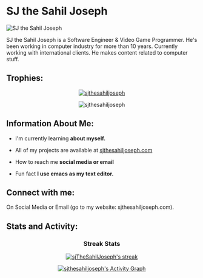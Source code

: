 <div>

<h1>
SJ the Sahil Joseph
</h1>

![SJ the Sahil Joseph](https://scontent.flhe2-4.fna.fbcdn.net/v/t39.30808-6/492419833_122232355214032551_1726773233170858221_n.png?stp=dst-png_s960x960&_nc_cat=102&ccb=1-7&_nc_sid=cc71e4&_nc_eui2=AeEeaxBWyV6Vy8IxNwuFSqU8J9dOuKaHEJ0n1064pocQnQj2sgAHgrulknFtl9zVs7h-fFgXd_MDpO8bzP5JLW5Q&_nc_ohc=EIgugMEixQIQ7kNvwGxwMZ2&_nc_oc=AdlzATpsMuB-AdAYG3ClAVcxlsgSHt6DzWrnBEdj3Vm8cZrGNSyY4nmrheh0NYhrK-o&_nc_zt=23&_nc_ht=scontent.flhe2-4.fna&_nc_gid=pnBFmOkfzCV2QzYofJZmFw&oh=00_AfHTysgGn6VAKvdRn3ybCe9zC-In7gYmUeGioaKaKfjjxA&oe=68106BBF)

<p>
SJ the Sahil Joseph is a Software Engineer & Video Game Programmer.
He's been working in computer industry for more than 10 years.
Currently working with international clients.
He makes content related to computer stuff.
</p>

</div>


<div>
<h2 align="left">Trophies:</h2>

<p align="center"> <a href="https://github.com/ryo-ma/github-profile-trophy"><img src="https://github-profile-trophy.vercel.app/?username=sjthesahiljoseph&column=5&row=5&margin-h=15&margin-w=15" alt="sjthesahiljoseph" /></a> </p>

<p align="center"> <img src="https://komarev.com/ghpvc/?username=sjthesahiljoseph&label=Profile%20views&color=0e75b6&style=flat" alt="sjthesahiljoseph" /> </p>

<h2 align="left">Information About Me:</h2>

- I'm currently learning **about myself.**

- All of my projects are available at [sjthesahiljoseph.com](sjthesahiljoseph.com)

- How to reach me **social media or email**

- Fun fact **I use emacs as my text editor.**

<h2 align="left">Connect with me:</h3>
<p align="left">
On Social Media or Email (go to my website: sjthesahiljoseph.com).
</p>

</div>


<h2 align="left">Stats and Activity:</h2>


<div align="center">

<h3>Streak Stats</h3>

<p>
<a href="https://github.com/sjthesahiljoseph">
<img title="SJ the Sahil Joseph" alt="sjTheSahilJoseph's streak" src="https://github-readme-streak-stats-eight.vercel.app/?user=sjthesahiljoseph&theme=dark&hide_border=false&short_numbers=true"/>
</a>
</p>

<p>
<a href="https://github.com/sjthesahiljoseph/">
<img alt="sjthesahiljoseph's Activity Graph" src="https://github-readme-activity-graph.vercel.app/graph/?username=sjthesahiljoseph&bg_color=1F222E&color=F8D866&line=F85D7F&point=FFFFFF&hide_border=false" />
</a>
</p>

</div>

</div>


